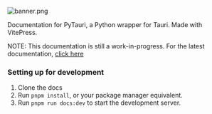 ![banner.png](https://pytauri.github.io/pytauri/dev/assets/banner.png)

Documentation for PyTauri, a Python wrapper for Tauri. Made with VitePress.

NOTE: This documentation is still a work-in-progress. For the latest documentation, [click here](https://pytauri.github.io/pytauri/latest/)

### Setting up for development
1. Clone the docs
2. Run `pnpm install`, or your package manager equivalent.
3. Run `pnpm run docs:dev` to start the development server.